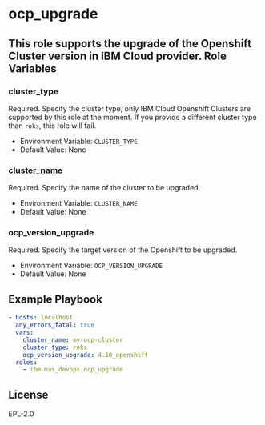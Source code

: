 ocp_upgrade
=============

This role supports the upgrade of the Openshift Cluster version in IBM Cloud provider.
Role Variables
--------------

### cluster_type
Required.  Specify the cluster type, only IBM Cloud Openshift Clusters are supported by this role at the moment. If you provide a different cluster type than `roks`, this role will fail.

- Environment Variable: `CLUSTER_TYPE`
- Default Value: None

### cluster_name
Required.  Specify the name of the cluster to be upgraded.

- Environment Variable: `CLUSTER_NAME`
- Default Value: None

### ocp_version_upgrade
Required.  Specify the target version of the Openshift to be upgraded.

- Environment Variable: `OCP_VERSION_UPGRADE`
- Default Value: None

Example Playbook
----------------

```yaml
- hosts: localhost
  any_errors_fatal: true
  vars:
    cluster_name: my-ocp-cluster
    cluster_type: roks
    ocp_version_upgrade: 4.10_openshift
  roles:
    - ibm.mas_devops.ocp_upgrade
```

License
-------

EPL-2.0
